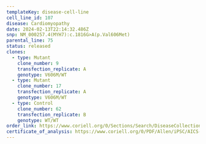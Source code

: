 ```yaml
---
templateKey: disease-cell-line
cell_line_id: 107
disease: Cardiomyopathy
date: 2024-02-13T22:14:32.486Z
snp: NM_000257.4(MYH7):c.1816G>A(p.Val606Met)
parental_line: 75
status: released
clones:
  - type: Mutant
    clone_number: 9
    transfection_replicate: A
    genotype: V606M/WT
  - type: Mutant
    clone_number: 17
    transfection_replicate: A
    genotype: V606M/WT
  - type: Control
    clone_number: 62
    transfection_replicate: B
    genotype: WT/WT
order_link: https://www.coriell.org/0/Sections/Search/DiseaseCollection_Detail.aspx?Ref=AICS-0107&Product=CiPSC&PgId=166
certificate_of_analysis: https://www.coriell.org/0/PDF/Allen/iPSC/AICS-0107_CofA.pdf
---
```


